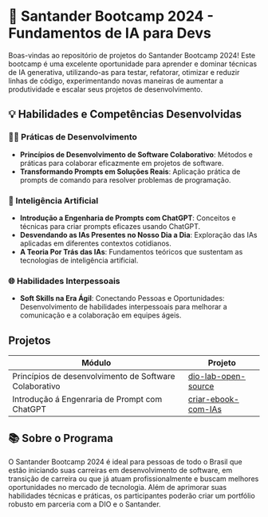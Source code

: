 # 🚀 Santander Bootcamp 2024 - Fundamentos de IA para Devs

Boas-vindas ao repositório de projetos do Santander Bootcamp 2024! Este bootcamp é uma excelente oportunidade 
para aprender e dominar técnicas de IA generativa, utilizando-as para testar, refatorar, otimizar e reduzir 
linhas de código, experimentando novas maneiras de aumentar a produtividade e escalar seus projetos de 
desenvolvimento.

## 💡 Habilidades e Competências Desenvolvidas

### 👩‍💻 Práticas de Desenvolvimento

- **Princípios de Desenvolvimento de Software Colaborativo**: Métodos e práticas para colaborar eficazmente em projetos de software.
- **Transformando Prompts em Soluções Reais**: Aplicação prática de prompts de comando para resolver problemas de programação.

### 🤖 Inteligência Artificial

- **Introdução a Engenharia de Prompts com ChatGPT**: Conceitos e técnicas para criar prompts eficazes usando ChatGPT.
- **Desvendando as IAs Presentes no Nosso Dia a Dia**: Exploração das IAs aplicadas em diferentes contextos cotidianos.
- **A Teoria Por Trás das IAs**: Fundamentos teóricos que sustentam as tecnologias de inteligência artificial.

### 🌐 Habilidades Interpessoais

- **Soft Skills na Era Ágil**: Conectando Pessoas e Oportunidades: Desenvolvimento de habilidades interpessoais 
para melhorar a comunicação e a colaboração em equipes ágeis.

## Projetos

| Módulo | Projeto |
|----------|----------|
| Princípios de desenvolvimento de Software Colaborativo   | [dio-lab-open-source](dio-lab-open-source) |
| Introdução á Engenraria de Prompt com ChatGPT   | [criar-ebook-com-IAs](criar-ebook-com-IAs)   |

## 📚 Sobre o Programa

O Santander Bootcamp 2024 é ideal para pessoas de todo o Brasil que estão iniciando suas carreiras em 
desenvolvimento de software, em transição de carreira ou que já atuam profissionalmente e buscam melhores 
oportunidades no mercado de tecnologia. Além de aprimorar suas habilidades técnicas e práticas, os 
participantes poderão criar um portfólio robusto em parceria com a DIO e o Santander.

